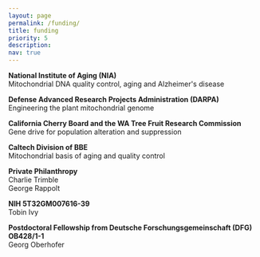 ```yaml
---
layout: page
permalink: /funding/
title: funding
priority: 5
description:
nav: true
---
```


<strong>National Institute of Aging (NIA)</strong> <br>
Mitochondrial DNA quality control, aging and Alzheimer's disease

<strong>Defense Advanced Research Projects Administration (DARPA)</strong> <br>
Engineering the plant mitochondrial genome

<strong>California Cherry Board and the WA Tree Fruit Research Commission</strong> <br>
Gene drive for population alteration and suppression

<strong>Caltech Division of BBE</strong> <br>
Mitochondrial basis of aging and quality control

<strong>Private Philanthropy</strong> <br>
Charlie Trimble <br>
George Rappolt

<strong>NIH 5T32GM007616-39</strong> <br>
Tobin Ivy

<strong>Postdoctoral Fellowship from Deutsche Forschungsgemeinschaft (DFG)
OB428/1-1</strong> <br>
Georg Oberhofer
